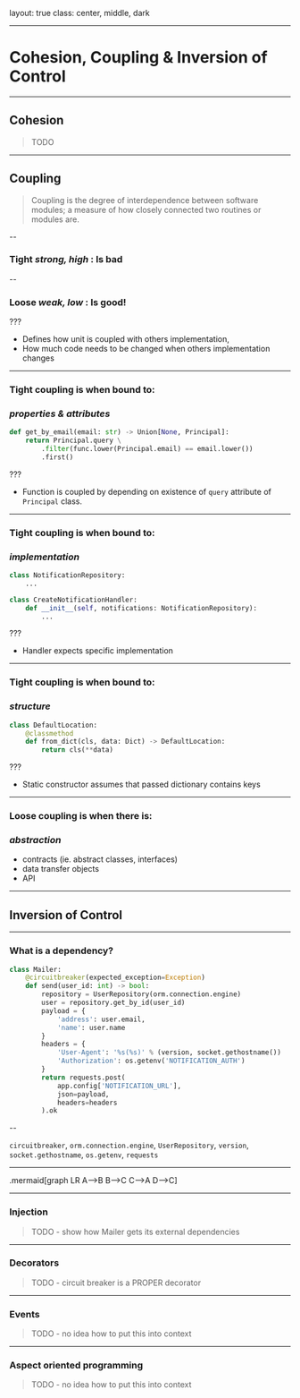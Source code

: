
layout: true
class: center, middle, dark

---

# Cohesion, Coupling & Inversion of Control

---

## Cohesion

> TODO 
 
---

## Coupling

> Coupling is the degree of interdependence between software modules; 
> a measure of how closely connected two routines or modules are.

--

### Tight _strong, high_ : **Is bad**

--

### Loose _weak, low_ : **Is good!**


???
- Defines how unit is coupled with others implementation,
- How much code needs to be changed when others implementation changes 

---

### Tight coupling is when bound to: 
### _properties & attributes_

```python
def get_by_email(email: str) -> Union[None, Principal]:
    return Principal.query \
    	.filter(func.lower(Principal.email) == email.lower())
    	.first()
```

???
- Function is coupled by depending on existence of `query` attribute of `Principal` class.

---

### Tight coupling is when bound to:
### _implementation_

```python
class NotificationRepository:
	...

class CreateNotificationHandler:
    def __init__(self, notifications: NotificationRepository):
    	...
```

???
- Handler expects specific implementation

---

### Tight coupling is when bound to:
### _structure_

```python
class DefaultLocation:
    @classmethod
    def from_dict(cls, data: Dict) -> DefaultLocation:
        return cls(**data)
```

???
- Static constructor assumes that passed dictionary contains keys

---

### Loose coupling is when there is:
### _abstraction_

- contracts (ie. abstract classes, interfaces)
- data transfer objects
- API

---

## Inversion of Control

---

### What is a dependency?

```python
class Mailer:
	@circuitbreaker(expected_exception=Exception)
	def send(user_id: int) -> bool:
		repository = UserRepository(orm.connection.engine)
		user = repository.get_by_id(user_id)
		payload = {
			'address': user.email,
			'name': user.name
		}
	    headers = {
	    	'User-Agent': '%s(%s)' % (version, socket.gethostname())
	    	'Authorization': os.getenv('NOTIFICATION_AUTH')
	    }
	    return requests.post(
	    	app.config['NOTIFICATION_URL'], 
	    	json=payload, 
	    	headers=headers
		).ok
```

--

`circuitbreaker`, `orm.connection.engine`, `UserRepository`, `version`, `socket.gethostname`, `os.getenv`, `requests`

---

.mermaid[graph LR A-->B B-->C C-->A D-->C]

---

### Injection

> TODO - show how Mailer gets its external dependencies

---

### Decorators

> TODO - circuit breaker is a PROPER decorator

---

### Events

> TODO - no idea how to put this into context

---

### Aspect oriented programming

> TODO - no idea how to put this into context
